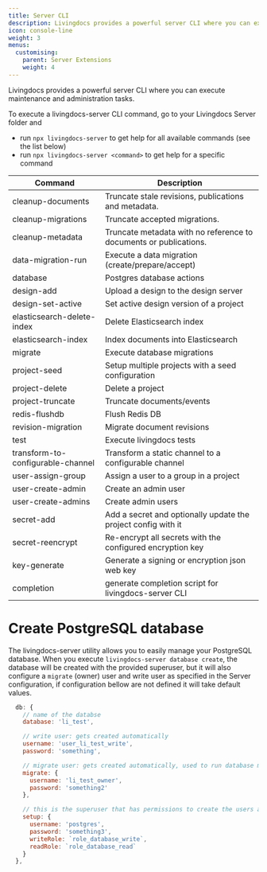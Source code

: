 ```yaml
---
title: Server CLI
description: Livingdocs provides a powerful server CLI where you can execute maintenance and administration tasks.
icon: console-line
weight: 3
menus:
  customising:
    parent: Server Extensions
    weight: 4
---
```


Livingdocs provides a powerful server CLI where you can execute maintenance and administration tasks.

To execute a livingdocs-server CLI command, go to your Livingdocs Server folder and

- run `npx livingdocs-server` to get help for all available commands (see the list below)
- run `npx livingdocs-server <command>` to get help for a specific command

| Command                           | Description                                                       |
| --------------------------------- | ----------------------------------------------------------------- |
| cleanup-documents                 | Truncate stale revisions, publications and metadata.              |
| cleanup-migrations                | Truncate accepted migrations.                                     |
| cleanup-metadata                  | Truncate metadata with no reference to documents or publications. |
| data-migration-run                | Execute a data migration (create/prepare/accept)                  |
| database                          | Postgres database actions                                         |
| design-add                        | Upload a design to the design server                              |
| design-set-active                 | Set active design version of a project                            |
| elasticsearch-delete-index        | Delete Elasticsearch index                                        |
| elasticsearch-index               | Index documents into Elasticsearch                                |
| migrate                           | Execute database migrations                                       |
| project-seed                      | Setup multiple projects with a seed configuration                 |
| project-delete                    | Delete a project                                                  |
| project-truncate                  | Truncate documents/events                                         |
| redis-flushdb                     | Flush Redis DB                                                    |
| revision-migration                | Migrate document revisions                                        |
| test                              | Execute livingdocs tests                                          |
| transform-to-configurable-channel | Transform a static channel to a configurable channel              |
| user-assign-group                 | Assign a user to a group in a project                             |
| user-create-admin                 | Create an admin user                                              |
| user-create-admins                | Create admin users                                                |
| secret-add                        | Add a secret and optionally update the project config with it     |
| secret-reencrypt                  | Re-encrypt all secrets with the configured encryption key         |
| key-generate                      | Generate a signing or encryption json web key                     |
| completion                        | generate completion script for livingdocs-server CLI              |

# Create PostgreSQL database

The livingdocs-server utility allows you to easily manage your PostgreSQL database. When you execute `livingdocs-server database create`, the database will be created with the provided superuser, but it will also configure a `migrate` (owner) user and write user as specified in the Server configuration, if configuration bellow are not defined it will take default values.

```js
  db: {
    // name of the databse
    database: 'li_test',

    // write user: gets created automatically
    username: 'user_li_test_write',
    password: 'something',

    // migrate user: gets created automatically, used to run database migrations
    migrate: {
      username: 'li_test_owner',
      password: 'something2'
    },

    // this is the superuser that has permissions to create the users above
    setup: {
      username: 'postgres',
      password: 'something3',
      writeRole: `role_database_write`,
      readRole: `role_database_read`
    }
  },
```
